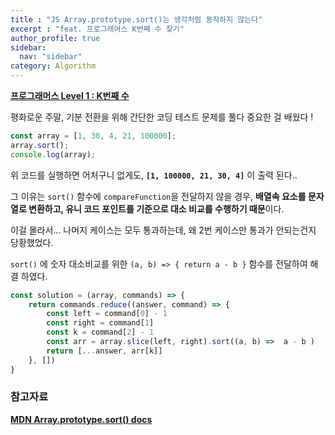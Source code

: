 ```yaml
---
title : "JS Array.prototype.sort()는 생각처럼 동작하지 않는다"
excerpt : "feat. 프로그래머스 K번째 수 찾기"
author_profile: true
sidebar:
  nav: "sidebar"
category: Algorithm
---
```


**[프로그래머스 Level 1 : K번째 수](https://school.programmers.co.kr/learn/courses/30/lessons/42748)**  

평화로운 주말, 기분 전환을 위해 간단한 코딩 테스트 문제를 풀다 중요한 걸 배웠다 !

```javascript
const array = [1, 30, 4, 21, 100000];
array.sort();
console.log(array);
```

위 코드를 실행하면 어처구니 없게도, **`[1, 100000, 21, 30, 4]`** 이 출력 된다..

그 이유는 `sort()` 함수에 `compareFunction`을 전달하지 않을 경우, **배열속 요소를 문자열로 변환하고, 유니 코드 포인트를 기준으로 대소 비교를 수행하기 때문**이다.  

이걸 몰라서... 나머지 케이스는 모두 통과하는데, 왜 2번 케이스만 통과가 안되는건지 당황했었다.  

`sort()` 에 숫자 대소비교를 위한 `(a, b) => { return a - b }` 함수를 전달하여 해결 하였다. 

```javascript
const solution = (array, commands) => {
    return commands.reduce((answer, command) => {
        const left = command[0] - 1
        const right = command[1]
        const k = command[2] - 1
        const arr = array.slice(left, right).sort((a, b) =>  a - b )
        return [...answer, arr[k]]
    }, [])
}
```


### 참고자료  
**[MDN Array.prototype.sort() docs](https://developer.mozilla.org/ko/docs/Web/JavaScript/Reference/Global_Objects/Array/sort)**